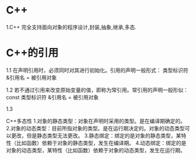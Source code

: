 C++
=========

1.C++ 完全支持面向对象的程序设计,封装,抽象,继承,多态.

C++的引用
=========
1.1 在声明引用时，必须同时对其进行初始化。引用的声明一般形式： 类型标识符 &引用名 = 被引用对象

1.2 若不通过引用来改变原始变量的值，即称为常引用。常引用的声明一般形似：const 类型标识符 &引用名 = 被引用对象

1.3 

C++多态性
	1.对象的静态类型：对象在声明时采用的类型。是在编译期确定的。
	2.对象的动态类型：目前所指对象的类型。是在运行期决定的。对象的动态类型可以更改，但是静态类型无法更改。
3.静态绑定：绑定的是对象的静态类型，某特性（比如函数）依赖于对象的静态类型，发生在编译期。
4.动态绑定：绑定的是对象的动态类型，某特性（比如函数）依赖于对象的动态类型，发生在运行期。
